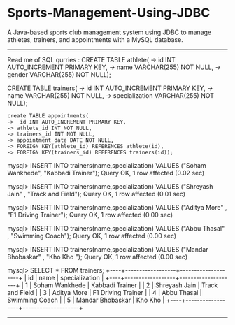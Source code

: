 # Sports-Management-Using-JDBC
A Java-based sports club management system using JDBC to manage athletes, trainers, and appointments with a MySQL database.      

***
Read me of SQL qurries :
CREATE TABLE athlete(
    -> id INT AUTO_INCREMENT PRIMARY KEY,
    -> name VARCHAR(255) NOT NULL,
    ->  gender VARCHAR(255) NOT NULL);

CREATE TABLE trainers(
    -> id INT  AUTO_INCREMENT PRIMARY KEY,
    -> name VARCHAR(255) NOT NULL,
    -> specialization VARCHAR(255) NOT NULL);

	create TABLE appointments(
    ->  id INT AUTO_INCREMENT PRIMARY KEY,
    -> athlete_id INT NOT NULL,
    -> trainers_id INT NOT NULL,
    -> appointment_date DATE NOT NULL,
    -> FOREIGN KEY(athlete_id) REFERENCES athlete(id),
    -> FOREIGN KEY(trainers_id) REFERENCES trainers(id));

mysql> INSERT INTO trainers(name,specialization) VALUES ("Soham Wankhede", "Kabbadi Trainer");
Query OK, 1 row affected (0.02 sec)

mysql> INSERT INTO trainers(name,specialization) VALUES ("Shreyash Jain" , "Track and Field");
Query OK, 1 row affected (0.01 sec)

mysql> INSERT INTO trainers(name,specialization) VALUES ("Aditya More" , "F1 Driving Trainer");
Query OK, 1 row affected (0.00 sec)

mysql> INSERT INTO trainers(name,specialization) VALUES ("Abbu Thasal" , "Swimming Coach");
Query OK, 1 row affected (0.00 sec)

mysql> INSERT INTO trainers(name,specialization) VALUES ("Mandar Bhobaskar" , "Kho Kho ");
Query OK, 1 row affected (0.00 sec)

mysql> SELECT * FROM trainers;
+----+------------------+--------------------+
| id | name             | specialization     |
+----+------------------+--------------------+
|  1 | Soham Wankhede   | Kabbadi Trainer    |
|  2 | Shreyash Jain    | Track and Field    |
|  3 | Aditya More      | F1 Driving Trainer |
|  4 | Abbu Thasal      | Swimming Coach     |
|  5 | Mandar Bhobaskar | Kho Kho            |
+----+------------------+--------------------+

****
